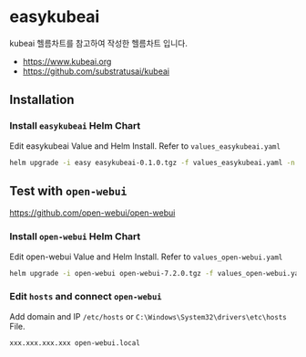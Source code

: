 
# easykubeai

kubeai 헬름차트를 참고하여 작성한 헬름차트 입니다.
* https://www.kubeai.org
* https://github.com/substratusai/kubeai



## Installation

### Install `easykubeai` Helm Chart
Edit easykubeai Value and Helm Install. Refer to `values_easykubeai.yaml`
```sh
helm upgrade -i easy easykubeai-0.1.0.tgz -f values_easykubeai.yaml -n easy
```


## Test with `open-webui`
https://github.com/open-webui/open-webui

### Install `open-webui` Helm Chart 
Edit open-webui Value and Helm Install. Refer to `values_open-webui.yaml`
```sh
helm upgrade -i open-webui open-webui-7.2.0.tgz -f values_open-webui.yaml -n easy
```

### Edit `hosts` and connect `open-webui`
Add domain and IP `/etc/hosts` or `C:\Windows\System32\drivers\etc\hosts` File.
```
xxx.xxx.xxx.xxx open-webui.local
```